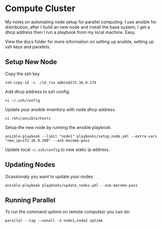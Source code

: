 
# Compute Cluster

My notes on automating node setup for parallel computing. I use ansible for distribution, after I build an new node and install the base system, I get a dhcp address then I run a playbook from my local machine. Easy.

View the docs folder for more information on setting up ansible, setting up ssh keys and parallels.

## Setup New Node

Copy the ssh key.

`ssh-copy-id -i ./id_rsa admin@172.16.0.174`

Add dhcp address to ssh config.

`vi ~/.ssh/config`

Update your ansible inventory with node dhcp address.

`vi /etc/ansible/hosts`

Setup the new node by running the ansible playbook.

`ansible-playbook --limit "node1" playbooks/setup_node.yml --extra-vars "new_ip=172.16.0.200" --ask-become-pass`

Update local `~/.ssh/config` to new static ip address. 

## Updating Nodes

Ocassionaly you want to update your nodes

`ansible-playbook playbooks/update_nodes.yml --ask-become-pass`

## Running Parallel

To run the command uptime on remote computesr you can do:

`parallel --tag --nonall -S node1,node2 uptime`

